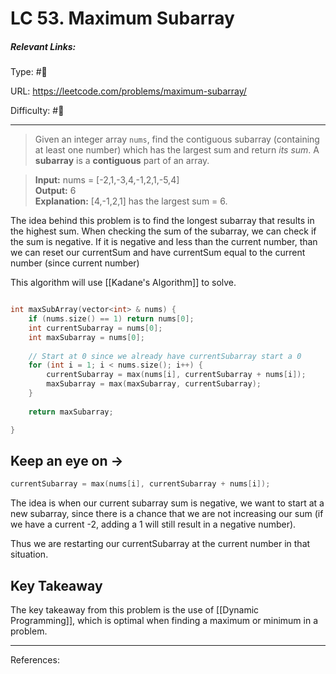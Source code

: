 # LC 53. Maximum Subarray
##### Relevant Links:
Type: #🔢 

URL: https://leetcode.com/problems/maximum-subarray/

Difficulty: #🔷

---
> Given an integer array `nums`, find the contiguous subarray (containing at least one number) which has the largest sum and return _its sum_.
A **subarray** is a **contiguous** part of an array.

> **Input:** nums = [-2,1,-3,4,-1,2,1,-5,4]
> <br>
**Output:** 6 <br>
**Explanation:** [4,-1,2,1] has the largest sum = 6.

The idea behind this problem is to find the longest subarray that results in the highest sum. When checking the sum of the subarray, we can check if the sum is negative. If it is negative and less than the current number, than we can reset our currentSum and have currentSum equal to the current number (since current number)

This algorithm will use [[Kadane's Algorithm]] to solve.

```C++

int maxSubArray(vector<int> & nums) {
	if (nums.size() == 1) return nums[0];
	int currentSubarray = nums[0];
	int maxSubarray = nums[0];
	
	// Start at 0 since we already have currentSubarray start a 0
	for (int i = 1; i < nums.size(); i++) {
		currentSubarray = max(nums[i], currentSubarray + nums[i]);
		maxSubarray = max(maxSubarray, currentSubarray);
	}
	
	return maxSubarray;

}

```

## Keep an eye on ->
``` C++
currentSubarray = max(nums[i], currentSubarray + nums[i]);
```

The idea is when our current subarray sum is negative, we want to start at a new subarray, since there is a chance that we are not increasing our sum (if we have a current -2, adding a 1 will still result in a negative number).

Thus we are restarting our currentSubarray at the current number in that situation.

## Key Takeaway
The key takeaway from this problem is the use of [[Dynamic Programming]], which is optimal when finding a maximum or minimum in a problem. 

---
References:


